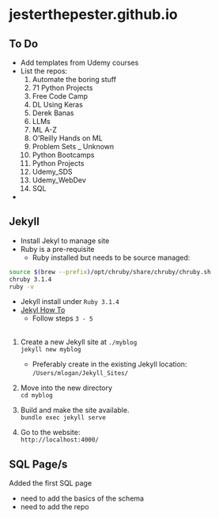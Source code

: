 # jesterthepester.github.io

## To Do

- Add templates from Udemy courses
- List the repos:
    1. Automate the boring stuff
    2. 71 Python Projects
    3. Free Code Camp
    4. DL Using Keras
    5. Derek Banas
    6. LLMs
    7. ML A-Z
    8. O'Reilly Hands on ML
    9. Problem Sets _ Unknown
    10. Python Bootcamps
    11. Python Projects
    12. Udemy_SDS
    13. Udemy_WebDev
    14. SQL
- 

## Jekyll

- Install Jekyl to manage site
- Ruby is a pre-requisite
  - Ruby installed but needs to be source managed:

```bash
source $(brew --prefix)/opt/chruby/share/chruby/chruby.sh
chruby 3.1.4
ruby -v
```

- Jekyll install under `Ruby 3.1.4`
- [Jekyl How To](https://jekyllrb.com/docs/)
  - Follow steps `3 - 5`
<br><br>
1. Create a new Jekyll site at `./myblog` <br>
`jekyll new myblog` <br>

   - Preferably create in the existing Jekyll location: <br>
`/Users/mlogan/Jekyll_Sites/` <br>

2. Move into the new directory <br>
`cd myblog` <br>

3. Build and make the site available. <br>
`bundle exec jekyll serve` <br>

4. Go to the website: <br>
`http://localhost:4000/` <br>

## SQL Page/s

Added the first SQL page
- need to add the basics of the schema
- need to add the repo

## 

